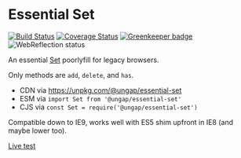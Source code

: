 # Essential Set

[![Build Status](https://travis-ci.com/ungap/essential-set.svg?branch=master)](https://travis-ci.com/ungap/essential-set) [![Coverage Status](https://coveralls.io/repos/github/ungap/essential-set/badge.svg?branch=master)](https://coveralls.io/github/ungap/essential-set?branch=master) [![Greenkeeper badge](https://badges.greenkeeper.io/ungap/essential-set.svg)](https://greenkeeper.io/) ![WebReflection status](https://offline.report/status/webreflection.svg)

An essential [Set](https://developer.mozilla.org/en-US/docs/Web/JavaScript/Reference/Global_Objects/Set) poorlyfill for legacy browsers.

Only methods are `add`, `delete`, and `has`.

  * CDN via https://unpkg.com/@ungap/essential-set
  * ESM via `import Set from '@ungap/essential-set'`
  * CJS via `const Set = require('@ungap/essential-set')`

Compatible down to IE9, works well with ES5 shim upfront in IE8 (and maybe lower too).

[Live test](https://ungap.github.io/essential-set/test/)
